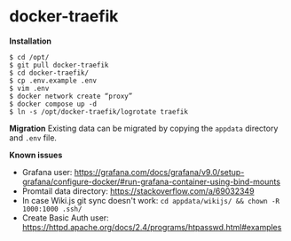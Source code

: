 # docker-traefik

**Installation**
```shell
$ cd /opt/
$ git pull docker-traefik
$ cd docker-traefik/
$ cp .env.example .env
$ vim .env 
$ docker network create “proxy”
$ docker compose up -d
$ ln -s /opt/docker-traefik/logrotate traefik
```

**Migration**
Existing data can be migrated by copying the `appdata` directory and `.env` file.

**Known issues**
- Grafana user: https://grafana.com/docs/grafana/v9.0/setup-grafana/configure-docker/#run-grafana-container-using-bind-mounts
- Promtail data directory: https://stackoverflow.com/a/69032349
- In case Wiki.js git sync doesn't work: `cd appdata/wikijs/ && chown -R 1000:1000 .ssh/`
- Create Basic Auth user: https://httpd.apache.org/docs/2.4/programs/htpasswd.html#examples